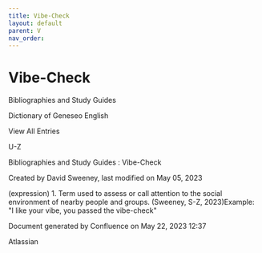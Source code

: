 ```yaml
---
title: Vibe-Check
layout: default
parent: V
nav_order:
---
```


# Vibe-Check

Bibliographies and Study Guides

Dictionary of Geneseo English

View All Entries

U-Z

Bibliographies and Study Guides : Vibe-Check

Created by  David Sweeney, last modified on May 05, 2023

(expression) 1. Term used to assess or call attention to the social environment of nearby people and groups. (Sweeney, S-Z, 2023)Example: &quot;I like your vibe, you passed the vibe-check&quot;

Document generated by Confluence on May 22, 2023 12:37

Atlassian
